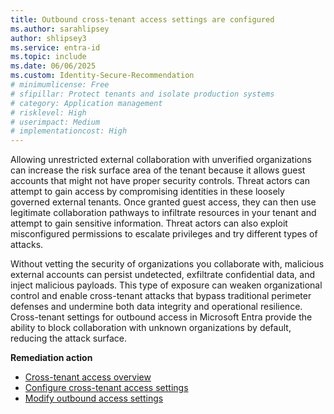 ```yaml
---
title: Outbound cross-tenant access settings are configured 
ms.author: sarahlipsey
author: shlipsey3
ms.service: entra-id
ms.topic: include
ms.date: 06/06/2025
ms.custom: Identity-Secure-Recommendation
# minimumlicense: Free
# sfipillar: Protect tenants and isolate production systems
# category: Application management
# risklevel: High
# userimpact: Medium
# implementationcost: High
---
```

Allowing unrestricted external collaboration with unverified organizations can increase the risk surface area of the tenant because it allows guest accounts that might not have proper security controls. Threat actors can attempt to gain access by compromising identities in these loosely governed external tenants. Once granted guest access, they can then use legitimate collaboration pathways to infiltrate resources in your tenant and attempt to gain sensitive information. Threat actors can also exploit misconfigured permissions to escalate privileges and try different types of attacks.

Without vetting the security of organizations you collaborate with, malicious external accounts can persist undetected, exfiltrate confidential data, and inject malicious payloads. This type of exposure can weaken organizational control and enable cross-tenant attacks that bypass traditional perimeter defenses and undermine both data integrity and operational resilience. Cross-tenant settings for outbound access in Microsoft Entra provide the ability to block collaboration with unknown organizations by default, reducing the attack surface.

**Remediation action**

- [Cross-tenant access overview](../../external-id/cross-tenant-access-overview.md)
- [Configure cross-tenant access settings](../../external-id/cross-tenant-access-settings-b2b-collaboration.yml#configure-default-settings)
- [Modify outbound access settings](../../external-id/cross-tenant-access-settings-b2b-collaboration.yml)
